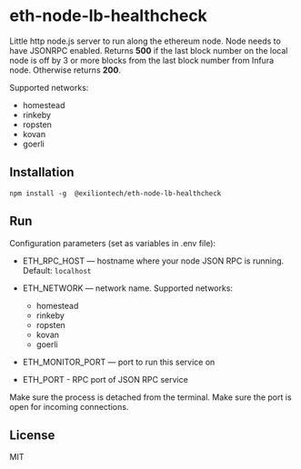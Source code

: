# eth-node-lb-healthcheck

Little http node.js server to run along the ethereum node. Node needs to have JSONRPC enabled. Returns **500** if the last block number on the local node is off by 3 or more blocks from the last block number from Infura node. Otherwise returns **200**.

Supported networks:
  - homestead
  - rinkeby
  - ropsten
  - kovan
  - goerli

## Installation

```
npm install -g  @exiliontech/eth-node-lb-healthcheck
```

## Run

Configuration parameters (set as variables in .env file):

- ETH_RPC_HOST — hostname where your node JSON RPC is running. Default: `localhost`

- ETH_NETWORK — network name. Supported networks:
  - homestead
  - rinkeby
  - ropsten
  - kovan
  - goerli

- ETH_MONITOR_PORT — port to run this service on
- ETH_PORT - RPC port of JSON RPC service


Make sure the process is detached from the terminal. Make sure the port is open for incoming connections.

## License

MIT
